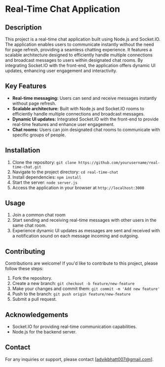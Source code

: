 # Real-Time Chat Application

## Description
This project is a real-time chat application built using Node.js and Socket.IO. The application enables users to communicate instantly without the need for page refresh, providing a seamless chatting experience. It features a scalable architecture designed to efficiently handle multiple connections and broadcast messages to users within designated chat rooms. By integrating Socket.IO with the front-end, the application offers dynamic UI updates, enhancing user engagement and interactivity.

## Key Features
- **Real-time messaging:** Users can send and receive messages instantly without page refresh.
- **Scalable architecture:** Built with Node.js and Socket.IO rooms to efficiently handle multiple connections and broadcast messages.
- **Dynamic UI updates:** Integrated Socket.IO with the front-end to provide real-time features and enhance user engagement.
- **Chat rooms:** Users can join designated chat rooms to communicate with specific groups of people.

## Installation
1. Clone the repository: `git clone https://github.com/yourusername/real-time-chat.git`
2. Navigate to the project directory: `cd real-time-chat`
3. Install dependencies: `npm install`
4. Start the server: `node server.js`
5. Access the application in your browser at `http://localhost:3000`

## Usage
1. Join a common chat room 
2. Start sending and receiving real-time messages with other users in the same chat room.
3. Experience dynamic UI updates as messages are sent and received with a notification sound on each message incoming and outgoing.

## Contributing
Contributions are welcome! If you'd like to contribute to this project, please follow these steps:
1. Fork the repository.
2. Create a new branch: `git checkout -b feature/new-feature`
3. Make your changes and commit them: `git commit -m 'Add new feature'`
4. Push to the branch: `git push origin feature/new-feature`
5. Submit a pull request.


## Acknowledgements
- Socket.IO for providing real-time communication capabilities.
- Node.js for the backend server.

## Contact
For any inquiries or support, please contact [advikbhatt007@gmail.com].
